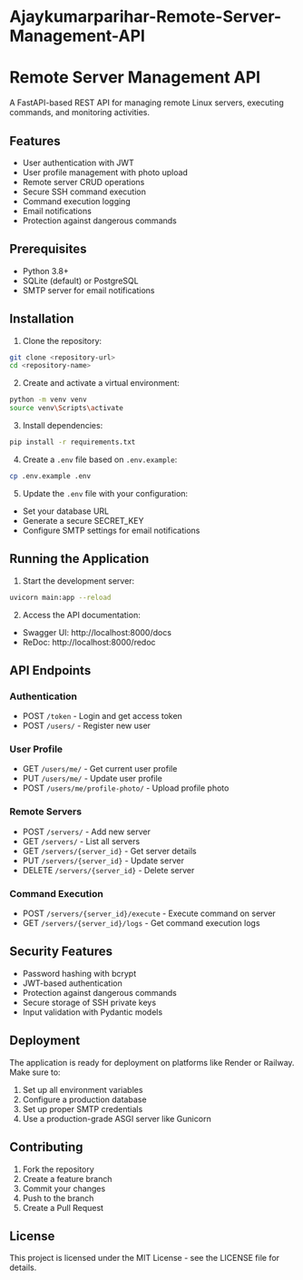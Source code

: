 # Ajaykumarparihar-Remote-Server-Management-API
# Remote Server Management API

A FastAPI-based REST API for managing remote Linux servers, executing commands, and monitoring activities.

## Features

- User authentication with JWT
- User profile management with photo upload
- Remote server CRUD operations
- Secure SSH command execution
- Command execution logging
- Email notifications
- Protection against dangerous commands

## Prerequisites

- Python 3.8+
- SQLite (default) or PostgreSQL
- SMTP server for email notifications

## Installation

1. Clone the repository:
```bash
git clone <repository-url>
cd <repository-name>
```

2. Create and activate a virtual environment:
```bash
python -m venv venv
source venv\Scripts\activate  
```

3. Install dependencies:
```bash
pip install -r requirements.txt
```

4. Create a `.env` file based on `.env.example`:
```bash
cp .env.example .env
```

5. Update the `.env` file with your configuration:
- Set your database URL
- Generate a secure SECRET_KEY
- Configure SMTP settings for email notifications

## Running the Application

1. Start the development server:
```bash
uvicorn main:app --reload
```

2. Access the API documentation:
- Swagger UI: http://localhost:8000/docs
- ReDoc: http://localhost:8000/redoc

## API Endpoints

### Authentication
- POST `/token` - Login and get access token
- POST `/users/` - Register new user

### User Profile
- GET `/users/me/` - Get current user profile
- PUT `/users/me/` - Update user profile
- POST `/users/me/profile-photo/` - Upload profile photo

### Remote Servers
- POST `/servers/` - Add new server
- GET `/servers/` - List all servers
- GET `/servers/{server_id}` - Get server details
- PUT `/servers/{server_id}` - Update server
- DELETE `/servers/{server_id}` - Delete server

### Command Execution
- POST `/servers/{server_id}/execute` - Execute command on server
- GET `/servers/{server_id}/logs` - Get command execution logs

## Security Features

- Password hashing with bcrypt
- JWT-based authentication
- Protection against dangerous commands
- Secure storage of SSH private keys
- Input validation with Pydantic models

## Deployment

The application is ready for deployment on platforms like Render or Railway. Make sure to:

1. Set up all environment variables
2. Configure a production database
3. Set up proper SMTP credentials
4. Use a production-grade ASGI server like Gunicorn

## Contributing

1. Fork the repository
2. Create a feature branch
3. Commit your changes
4. Push to the branch
5. Create a Pull Request

## License

This project is licensed under the MIT License - see the LICENSE file for details. 
